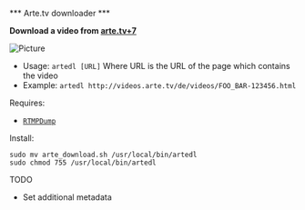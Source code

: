 *** Arte.tv downloader ***



**Download a video from [arte.tv+7](http://www.arte.tv/guide/fr/plus7)**

![Picture](https://raw.github.com/sd65/shellscripts-arte_download/master/arteplus7.png)

* Usage: `artedl [URL]`
  Where URL is the URL of the page which contains the video
* Example: `artedl http://videos.arte.tv/de/videos/FOO_BAR-123456.html`

Requires: 

* [`RTMPDump`](http://rtmpdump.mplayerhq.hu/)

Install:

```shell
sudo mv arte_download.sh /usr/local/bin/artedl
sudo chmod 755 /usr/local/bin/artedl
```


TODO

* Set additional metadata
